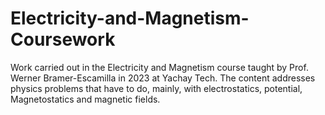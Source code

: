 # Electricity-and-Magnetism-Coursework
Work carried out in the Electricity and Magnetism course taught by Prof. Werner Bramer-Escamilla in 2023 at Yachay Tech.  The content addresses physics problems that have to do, mainly, with electrostatics, potential, Magnetostatics and magnetic fields.

